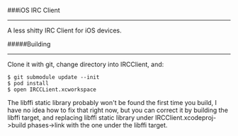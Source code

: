 ###iOS IRC Client
***
A less shitty IRC Client for iOS devices.

#####Building
***
Clone it with git, change directory into IRCClient, and:

    $ git submodule update --init
    $ pod install
    $ open IRCCLient.xcworkspace

The libffi static library probably won't be found the first time you build, I have no idea how to fix that right now, but you can correct it by building the libffi target, and replacing libffi static library under IRCClient.xcodeproj->build phases->link with the one under the libffi target.